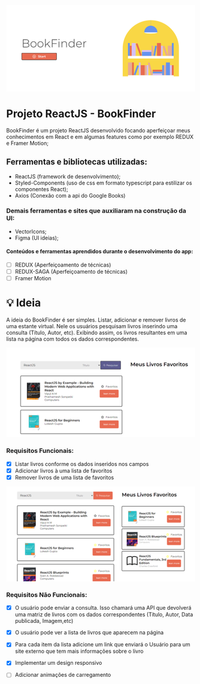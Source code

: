 ![alt](https://github.com/Jordaobm/bookfinder-ReactJS/blob/main/src/assets/01.PNG)

# Projeto ReactJS - BookFinder

BookFinder é um projeto ReactJS desenvolvido focando aperfeiçoar meus conhecimentos em React e em algumas features como por exemplo REDUX e Framer Motion;

## Ferramentas e bibliotecas utilizadas:

- ReactJS (framework de desenvolvimento);
- Styled-Components (uso de css em formato typescript para estilizar os componentes React);
- Axios (Conexão com a api do Google Books)

### Demais ferramentas e sites que auxiliaram na construção da UI:

- VectorIcons;
- Figma (UI ideias);

#### Conteúdos e ferramentas aprendidos durante o desenvolvimento do app:

- [ ] REDUX (Aperfeiçoamento de técnicas)
- [ ] REDUX-SAGA (Aperfeiçoamento de técnicas)
- [ ] Framer Motion

# 💡 Ideia

A ideia do BookFinder é ser simples. Listar, adicionar e remover livros de uma estante virtual. Nele os usuários pesquisam livros inserindo uma consulta (Título, Autor, etc). Exibindo assim, os livros resultantes em uma lista na página com todos os dados correspondentes.

![alt](https://github.com/Jordaobm/bookfinder-ReactJS/blob/main/src/assets/02.PNG)

### Requisitos Funcionais: 

- [x]  Listar livros conforme os dados inseridos nos campos
- [x]  Adicionar livros à uma lista de favoritos
- [x]  Remover livros de uma lista de favoritos

![alt](https://github.com/Jordaobm/bookfinder-ReactJS/blob/main/src/assets/03.PNG)

### Requisitos Não Funcionais:

- [x]  O usuário pode enviar a consulta. Isso chamará uma API que devolverá uma matriz de livros com os dados correspondentes (Título, Autor, Data publicada, Imagem,etc)
- [x]  O usuário pode ver a lista de livros que aparecem na página
- [x]  Para cada item da lista adicione um link que enviará o Usuário para um site externo que tem mais informações sobre o livro
- [x]  Implementar um design responsivo
- [ ]  Adicionar animações de carregamento

